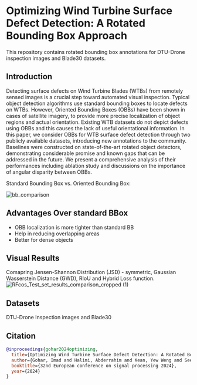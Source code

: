 # Optimizing Wind Turbine Surface Defect Detection: A Rotated Bounding Box Approach
This repository contains rotated bounding box annotations for DTU-Drone inspection images and Blade30 datasets.

## Introduction
Detecting surface defects on Wind Turbine Blades (WTBs) from remotely sensed images is a crucial step toward automated visual inspection. Typical object detection algorithms use standard bounding boxes to locate defects on WTBs. However, Oriented Bounding Boxes (OBBs) have been shown in cases of satellite imagery, to provide more precise localization of object regions and actual orientation. Existing WTB datasets do not depict defects using OBBs and this causes the lack of useful orientational information. In this paper, we consider OBBs for WTB surface defect detection through two publicly available datasets, introducing new annotations to the community. Baselines were constructed on state-of-the-art rotated object detectors, demonstrating considerable promise and known gaps that can be addressed in the future. We present a comprehensive analysis of their performances including ablation study and discussions on the importance of angular disparity between OBBs.

Standard Bounding Box vs. Oriented Bounding Box:

![bb_comparison](https://github.com/imadgohar/Rotated_BB_Annotations/assets/45845910/9bc8363d-d253-4c64-8f52-9dab49be37c9)

## Advantages Over standard BBox
- OBB localization is more tighter than standard BB
- Help in reducing overlapping areas
- Better for dense objects

## Visual Results
Comapring Jensen-Shannon Distribution (JSD) - symmetric, Gaussian Wasserstein Distance (GWD), RIoU and Hybrid Loss function.
![RFcos_Test_set_results_comparison_cropped (1)](https://github.com/imadgohar/Rotated_BB_Annotations/assets/45845910/b3505027-f744-42b3-9f37-520d72b6ea9d)

## Datasets
DTU-Drone Inspection images and Blade30

## Citation
~~~bibtex
@inproceedings{gohar2024optimizing,
  title={Optimizing Wind Turbine Surface Defect Detection: A Rotated Bounding Box Approach},
  author={Gohar, Imad and Halimi, Abderrahim and Kean, Yew Weng and See, John},
  booktitle={32nd European conference on signal processing 2024},
  year={2024}
}

